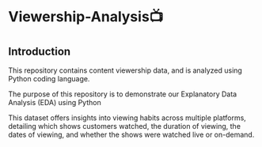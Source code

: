 # Viewership-Analysis📺

## Introduction

This repository contains content viewership data, and is analyzed using Python coding language.

The purpose of this repository is to demonstrate our Explanatory Data Analysis (EDA) using Python

This dataset offers insights into viewing habits across multiple platforms, detailing which shows customers watched, the duration of viewing, the dates of viewing, and whether the shows were watched live or on-demand.



